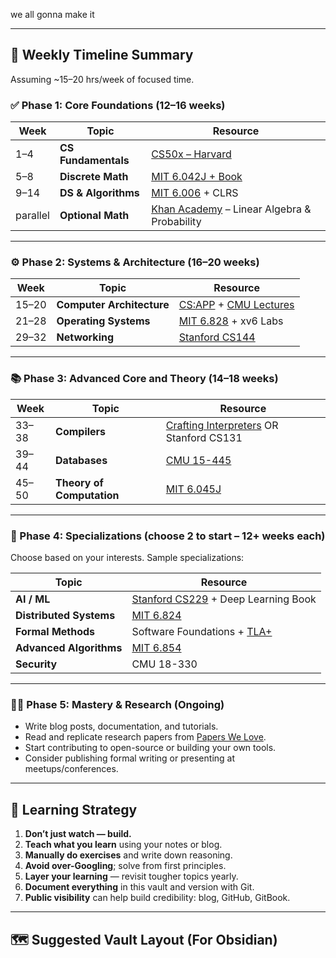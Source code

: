we all gonna make it


---

## 📆 Weekly Timeline Summary

Assuming ~15–20 hrs/week of focused time.

### ✅ Phase 1: Core Foundations (12–16 weeks)

| Week     | Topic               | Resource                                                                                       |
| -------- | ------------------- | ---------------------------------------------------------------------------------------------- |
| 1–4      | **CS Fundamentals** | [CS50x – Harvard](https://cs50.harvard.edu/x/)                                                 |
| 5–8      | **Discrete Math**   | [MIT 6.042J + Book](https://ocw.mit.edu/courses/6-042j/)                                       |
| 9–14     | **DS & Algorithms** | [MIT 6.006](https://ocw.mit.edu/courses/6-006-introduction-to-algorithms-fall-2011/) + CLRS    |
| parallel | **Optional Math**   | [Khan Academy](https://www.khanacademy.org/math/linear-algebra) – Linear Algebra & Probability |

---

### ⚙️ Phase 2: Systems & Architecture (16–20 weeks)

| Week | Topic                    | Resource                                                                 |
|------|--------------------------|--------------------------------------------------------------------------|
| 15–20| **Computer Architecture**| [CS:APP](https://csapp.cs.cmu.edu/) + [CMU Lectures](https://www.youtube.com/playlist?list=PLrRW1w6CGAcXbMtDFj205vALOGmiRc82-) |
| 21–28| **Operating Systems**    | [MIT 6.828](https://pdos.csail.mit.edu/6.828/) + xv6 Labs                |
| 29–32| **Networking**           | [Stanford CS144](https://cs144.github.io/)                              |

---

### 📚 Phase 3: Advanced Core and Theory (14–18 weeks)

| Week | Topic                    | Resource                                                                 |
|------|--------------------------|--------------------------------------------------------------------------|
| 33–38| **Compilers**            | [Crafting Interpreters](https://craftinginterpreters.com/) OR Stanford CS131 |
| 39–44| **Databases**            | [CMU 15-445](https://15445.courses.cs.cmu.edu/)                          |
| 45–50| **Theory of Computation**| [MIT 6.045J](https://ocw.mit.edu/courses/6-045j/)                         |

---

### 🧪 Phase 4: Specializations (choose 2 to start – 12+ weeks each)

Choose based on your interests. Sample specializations:

| Topic                  | Resource                                                                  |
|------------------------|---------------------------------------------------------------------------|
| **AI / ML**            | [Stanford CS229](https://see.stanford.edu/Course/CS229) + Deep Learning Book |
| **Distributed Systems**| [MIT 6.824](https://pdos.csail.mit.edu/6.824/)                            |
| **Formal Methods**     | Software Foundations + [TLA+](https://lamport.azurewebsites.net/tla/tla.html) |
| **Advanced Algorithms**| [MIT 6.854](https://ocw.mit.edu/courses/6-854/)                           |
| **Security**           | CMU 18-330                                                                |

---

### 🧑‍🔬 Phase 5: Mastery & Research (Ongoing)

- Write blog posts, documentation, and tutorials.
- Read and replicate research papers from [Papers We Love](https://paperswelove.org/).
- Start contributing to open-source or building your own tools.
- Consider publishing formal writing or presenting at meetups/conferences.

---

## 🧠 Learning Strategy

1. **Don’t just watch — build.**
2. **Teach what you learn** using your notes or blog.
3. **Manually do exercises** and write down reasoning.
4. **Avoid over-Googling**; solve from first principles.
5. **Layer your learning** — revisit tougher topics yearly.
6. **Document everything** in this vault and version with Git.
7. **Public visibility** can help build credibility: blog, GitHub, GitBook.

---

## 🗺️ Suggested Vault Layout (For Obsidian)

